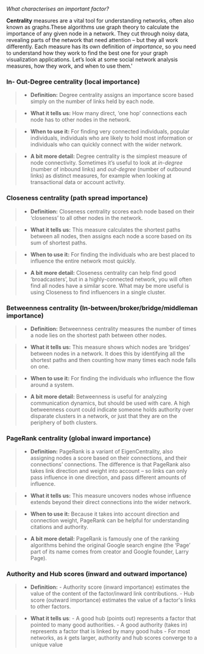 *What characterises an important factor?* 

**Centrality** measures are a vital tool for understanding networks, often also known as graphs.These algorithms use graph theory to calculate the importance of any given node in a network. They cut through noisy data, revealing parts of the network that need attention – but they all work differently. Each measure has its own definition of *importance*, so you need to understand how they work to find the best one for your graph visualization applications. Let’s look at some social network analysis measures, how they work, and when to use them.'

### In- Out-Degree centrality (local importance)

> - **Definition:** Degree centrality assigns an importance score based simply on the number of links held by each node.

> - **What it tells us:** How many direct, ‘one hop’ connections each node has to other nodes in the network.

> - **When to use it:** For finding very connected individuals, popular individuals, individuals who are likely to hold most information or individuals who can quickly connect with the wider network.

> - **A bit more detail:** Degree centrality is the simplest measure of node connectivity. Sometimes it’s useful to look at *in-degree* (number of inbound links) and *out-degree* (number of outbound links) as distinct measures, for example when looking at transactional data or account activity.

### Closeness centrality (path spread importance)

> - **Definition:** Closeness centrality scores each node based on their ‘closeness’ to all other nodes in the network.

> - **What it tells us:** This measure calculates the shortest paths between all nodes, then assigns each node a score based on its sum of shortest paths.

> - **When to use it:** For finding the individuals who are best placed to influence the entire network most quickly.

> - **A bit more detail:** Closeness centrality can help find good ‘broadcasters’, but in a highly-connected network, you will often find all nodes have a similar score. What may be more useful is using Closeness to find influencers in a single cluster.

### Betweenness centrality (In-between/broker/bridge/middleman importance)

> - **Definition:** Betweenness centrality measures the number of times a node lies on the shortest path between other nodes.

> - **What it tells us:** This measure shows which nodes are ‘bridges’ between nodes in a network. It does this by identifying all the shortest paths and then counting how many times each node falls on one.

> - **When to use it:** For finding the individuals who influence the flow around a system.

> - **A bit more detail:** Betweenness is useful for analyzing communication dynamics, but should be used with care. A high betweenness count could indicate someone holds authority over disparate clusters in a network, or just that they are on the periphery of both clusters.

### PageRank centrality (global inward importance)

> - **Definition:** PageRank is a variant of EigenCentrality, also assigning nodes a score based on their connections, and their connections’ connections. The difference is that PageRank also takes link direction and weight into account – so links can only pass influence in one direction, and pass different amounts of influence.

> - **What it tells us:** This measure uncovers nodes whose influence extends beyond their direct connections into the wider network.

> - **When to use it:** Because it takes into account direction and connection weight, PageRank can be helpful for understanding citations and authority.

> - **A bit more detail:** PageRank is famously one of the ranking algorithms behind the original Google search engine (the ‘Page’ part of its name comes from creator and Google founder, Larry Page).

### Authority and Hub scores (inward and outward importance)

> - **Definition:**
    - Authority score (inward importance) estimates the value of the content of the factor/inward link contributions.
    - Hub score (outward importance) estimates the value of a factor's links to other factors.
    

> - **What it tells us**:
    - A good hub (points out) represents a factor that pointed to many good authorities.
    - A good authority (takes in) represents a factor that is linked by many good hubs
    - For most networks, as 𝑘 gets larger, authority and hub scores converge to a unique value
